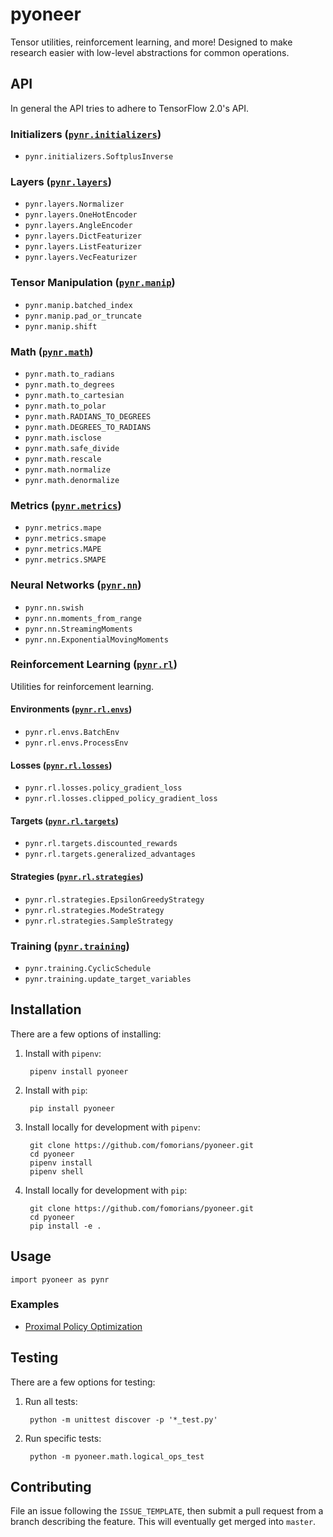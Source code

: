 # pyoneer

Tensor utilities, reinforcement learning, and more! Designed to make research easier with low-level abstractions for common operations.

## API

In general the API tries to adhere to TensorFlow 2.0's API.

### Initializers ([`pynr.initializers`](pyoneer/initializers))

- `pynr.initializers.SoftplusInverse`

### Layers ([`pynr.layers`](pyoneer/layers))

- `pynr.layers.Normalizer`
- `pynr.layers.OneHotEncoder`
- `pynr.layers.AngleEncoder`
- `pynr.layers.DictFeaturizer`
- `pynr.layers.ListFeaturizer`
- `pynr.layers.VecFeaturizer`

### Tensor Manipulation ([`pynr.manip`](pyoneer/manip))

- `pynr.manip.batched_index`
- `pynr.manip.pad_or_truncate`
- `pynr.manip.shift`

### Math ([`pynr.math`](pyoneer/math))

- `pynr.math.to_radians`
- `pynr.math.to_degrees`
- `pynr.math.to_cartesian`
- `pynr.math.to_polar`
- `pynr.math.RADIANS_TO_DEGREES`
- `pynr.math.DEGREES_TO_RADIANS`
- `pynr.math.isclose`
- `pynr.math.safe_divide`
- `pynr.math.rescale`
- `pynr.math.normalize`
- `pynr.math.denormalize`

### Metrics ([`pynr.metrics`](pyoneer/metrics))

- `pynr.metrics.mape`
- `pynr.metrics.smape`
- `pynr.metrics.MAPE`
- `pynr.metrics.SMAPE`

### Neural Networks ([`pynr.nn`](pyoneer/nn))

- `pynr.nn.swish`
- `pynr.nn.moments_from_range`
- `pynr.nn.StreamingMoments`
- `pynr.nn.ExponentialMovingMoments`

### Reinforcement Learning ([`pynr.rl`](pyoneer/rl))

Utilities for reinforcement learning.

#### Environments ([`pynr.rl.envs`](pyoneer/rl/envs))

- `pynr.rl.envs.BatchEnv`
- `pynr.rl.envs.ProcessEnv`

#### Losses ([`pynr.rl.losses`](pyoneer/rl/losses))

- `pynr.rl.losses.policy_gradient_loss`
- `pynr.rl.losses.clipped_policy_gradient_loss`

#### Targets ([`pynr.rl.targets`](pyoneer/rl/targets))

- `pynr.rl.targets.discounted_rewards`
- `pynr.rl.targets.generalized_advantages`

#### Strategies ([`pynr.rl.strategies`](pyoneer/rl/strategies))

- `pynr.rl.strategies.EpsilonGreedyStrategy`
- `pynr.rl.strategies.ModeStrategy`
- `pynr.rl.strategies.SampleStrategy`

### Training ([`pynr.training`](pyoneer/training))

- `pynr.training.CyclicSchedule`
- `pynr.training.update_target_variables`

## Installation

There are a few options of installing:

1. Install with `pipenv`:

        pipenv install pyoneer

2. Install with `pip`:

        pip install pyoneer

3. Install locally for development with `pipenv`:

        git clone https://github.com/fomorians/pyoneer.git
        cd pyoneer
        pipenv install
        pipenv shell

4. Install locally for development with `pip`:

        git clone https://github.com/fomorians/pyoneer.git
        cd pyoneer
        pip install -e .

## Usage

    import pyoneer as pynr

### Examples

- [Proximal Policy Optimization](https://github.com/fomorians/ppo)

## Testing

There are a few options for testing:

1. Run all tests:

        python -m unittest discover -p '*_test.py'

2. Run specific tests:

        python -m pyoneer.math.logical_ops_test

## Contributing

File an issue following the `ISSUE_TEMPLATE`, then submit a pull request from a branch describing the feature. This will eventually get merged into `master`.
